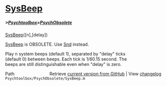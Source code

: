 # [SysBeep](SysBeep)
##### >[Psychtoolbox](Psychtoolbox)>[PsychObsolete](PsychObsolete)

[SysBeep](SysBeep)([n],[delay])  
  
[SysBeep](SysBeep) is OBSOLETE. Use [Snd](Snd) instead.  
  
Play n system beeps (default 1), separated by "delay" ticks  
(default 0) between beeps. Each tick is 1/60.15 second. The  
beeps are still distinguishable even when "delay" is zero.  




<div class="code_header" style="text-align:right;">
  <span style="float:left;">Path&nbsp;&nbsp;</span> <span class="counter">Retrieve <a href=
  "https://raw.github.com/Psychtoolbox-3/Psychtoolbox-3/beta/Psychtoolbox/PsychObsolete/SysBeep.m">current version from GitHub</a> | View <a href=
  "https://github.com/Psychtoolbox-3/Psychtoolbox-3/commits/beta/Psychtoolbox/PsychObsolete/SysBeep.m">changelog</a></span>
</div>
<div class="code">
  <code>Psychtoolbox/PsychObsolete/SysBeep.m</code>
</div>

